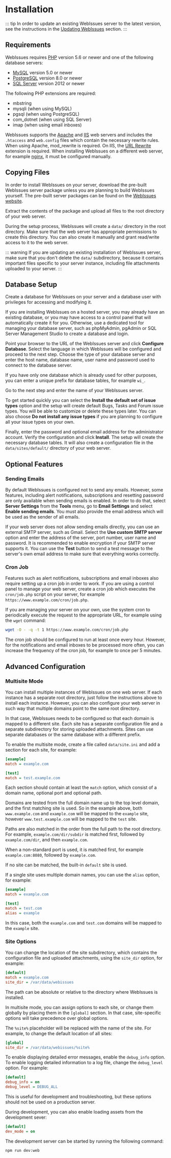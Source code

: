 # Installation

::: tip
In order to update an existing WebIssues server to the latest version, see the instructions in the [Updating WebIssues](./system-administration.md#updating-webissues) section.
:::

## Requirements

WebIssues requires [PHP](https://www.php.net/) version 5.6 or newer and one of the following database servers:
* [MySQL](https://www.mysql.com/) version 5.0 or newer
* [PostgreSQL](https://www.postgresql.org/) version 8.0 or newer
* [SQL Server](https://www.microsoft.com/sql-server) version 2012 or newer

The following PHP extensions are required:

* mbstring
* mysqli (when using MySQL)
* pgsql (when using PostgreSQL)
* com_dotnet (when using SQL Server)
* imap (when using email inboxes)

WebIssues supports the [Apache](https://httpd.apache.org/) and [IIS](https://www.iis.net/) web servers and includes the `.htaccess` and `web.config` files which contain the necessary rewrite rules. When using Apache, mod_rewrite is required. On IIS, the [URL Rewrite](https://www.iis.net/downloads/microsoft/url-rewrite) extension is required. When installing WebIssues on a different web server, for example [nginx](https://nginx.org/), it must be configured manually.

## Copying Files

In order to install WebIssues on your server, download the pre-built WebIssues server package unless you are planning to build WebIssues yourself. The pre-built server packages can be found on the [WebIssues website](https://webissues.mimec.org/).

Extract the contents of the package and upload all files to the root directory of your web server.

During the setup process, WebIssues will create a `data/` directory in the root directory. Make sure that the web server has appropriate permissions to create this directory. You can also create it manually and grant read/write access to it to the web server.

::: warning
If you are updating an existing installation of WebIssues server, make sure that you don't delete the `data/` subdirectory, because it contains important files specific to your server instance, including file attachments uploaded to your server.
:::

## Database Setup

Create a database for WebIssues on your server and a database user with privileges for accessing and modifying it.

If you are installing WebIssues on a hosted server, you may already have an existing database, or you may have access to a control panel that will automatically create it for you. Otherwise, use a dedicated tool for managing your database server, such as phpMyAdmin, pgAdmin or SQL Server Management Studio to create a database and login.

Point your browser to the URL of the WebIssues server and click **Configure Database**. Select the language in which WebIssues will be configured and proceed to the next step. Choose the type of your database server and enter the host name, database name, user name and password used to connect to the database server.

If you have only one database which is already used for other purposes, you can enter a unique prefix for database tables, for example `wi_`.

Go to the next step and enter the name of your WebIssues server.

To get started quickly you can select the **Install the default set of issue types** option and the setup will create default Bugs, Tasks and Forum issue types. You will be able to customize or delete these types later. You can also choose **Do not install any issue types** if you are planning to configure all your issue types on your own.

Finally, enter the password and optional email address for the administrator account. Verify the configuration and click **Install**. The setup will create the necessary database tables. It will also create a configuration file in the `data/sites/default/` directory of your web server.

## Optional Features

### Sending Emails

By default WebIssues is configured not to send any emails. However, some features, including alert notifications, subscriptions and resetting password are only available when sending emails is enabled. In order to do that, select **Server Settings** from the **Tools** menu, go to **Email Settings** and select **Enable sending emails**. You must also provide the email address which will be used as the sender of all emails.

If your web server does not allow sending emails directly, you can use an external SMTP server, such as Gmail. Select the **Use custom SMTP server** option and enter the address of the server, port number, user name and password. It is recommended to enable encryption if your SMTP server supports it. You can use the **Test** button to send a test message to the server's own email address to make sure that everything works correctly.

### Cron Job

Features such as alert notifications, subscriptions and email inboxes also require setting up a cron job in order to work. If you are using a control panel to manage your web server, create a cron job which executes the `cron/job.php` script on your server, for example `https://www.example.com/cron/job.php`.

If you are managing your server on your own, use the system cron to periodically execute the request to the appropriate URL, for example using the `wget` command:

```bash
wget -O - -q -t 1 https://www.example.com/cron/job.php
```

The cron job should be configured to run at least once every hour. However, for the notifications and email inboxes to be processed more often, you can increase the frequency of the cron job, for example to once per 5 minutes.

## Advanced Configuration

### Multisite Mode

You can install multiple instances of WebIssues on one web server. If each instance has a separate root directory, just follow the instructions above to install each instance. However, you can also configure your web server in such way that multiple domains point to the same root directory.

In that case, WebIssues needs to be configured so that each domain is mapped to a different site. Each site has a separate configuration file and a separate subdirectory for storing uploaded attachments. Sites can use separate databases or the same database with a different prefix.

To enable the multisite mode, create a file called `data/site.ini` and add a section for each site, for example:

```ini
[example]
match = example.com

[test]
match = test.example.com
```

Each section should contain at least the `match` option, which consist of a domain name, optional port and optional path.

Domains are tested from the full domain name up to the top level domain, and the first matching site is used. So in the example above, both `www.example.com` and `example.com` will be mapped to the `example` site, however `www.test.example.com` will be mapped to the `test` site.

Paths are also matched in the order from the full path to the root directory. For example, `example.com/dir/subdir` is matched first, followed by `example.com/dir`, and then `example.com`.

When a non-standard port is used, it is matched first, for example `example.com:8080`, followed by `example.com`.

If no site can be matched, the built-in `default` site is used.

If a single site uses multiple domain names, you can use the `alias` option, for example:

```ini
[example]
match = example.com

[test]
match = test.com
alias = example
```

In this case, both the `example.com` and `test.com` domains will be mapped to the `example` site.

### Site Options

You can change the location of the site subdirectory, which contains the configuration file and uploaded attachments, using the `site_dir` option, for example:

```ini
[default]
match = example.com
site_dir = /var/data/webissues
```

The path can be absolute or relative to the directory where WebIssues is installed.

In multisite mode, you can assign options to each site, or change them globally by placing them in the `[global]` section. In that case, site-specific options will take precedence over global options.

The `%site%` placeholder will be replaced with the name of the site. For example, to change the default location of all sites:

```ini
[global]
site_dir = /var/data/webissues/%site%
```

To enable displaying detailed error messages, enable the `debug_info` option. To enable logging detailed information to a log file, change the `debug_level` option. For example:

```ini
[default]
debug_info = on
debug_level = DEBUG_ALL
```

This is useful for development and troubleshooting, but these options should not be used on a production server.

During development, you can also enable loading assets from the development sever:

```ini
[default]
dev_mode = on
```

The development server can be started by running the following command:

```bash
npm run dev:web
```
